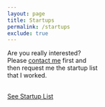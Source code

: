 ```yaml
---
layout: page
title: Startups
permalink: /startups
exclude: true
---
```



Are you really interested?<br/>
Please <a href="mailto:tiveor@gmail.com">contact me</a> first and<br/>
then request me the startup list<br/> that I worked.<br/><br/>

<a href="https://drive.google.com/file/u/0/d/1jMhS2vjm51i4ligjOn3Yt1w9HpLAdH-T/view?usp=sharing&pli=1" target="_blank">See Startup List</a>
